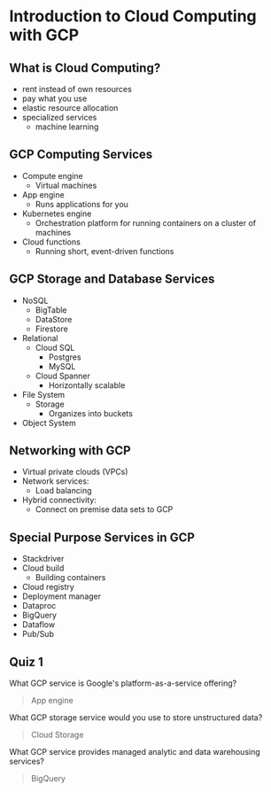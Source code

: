 # Introduction to Cloud Computing with GCP

## What is Cloud Computing?

* rent instead of own resources
* pay what you use
* elastic resource allocation
* specialized services
    * machine learning

## GCP Computing Services

* Compute engine
    * Virtual machines
* App engine
    * Runs applications for you
* Kubernetes engine
    * Orchestration platform for running containers on a cluster of machines
* Cloud functions
    * Running short, event-driven functions

## GCP Storage and Database Services

* NoSQL
    * BigTable
    * DataStore
    * Firestore
* Relational
    * Cloud SQL
        * Postgres
        * MySQL
    * Cloud Spanner
        * Horizontally scalable
* File System
    * Storage
        * Organizes into buckets
* Object System

## Networking with GCP

* Virtual private clouds (VPCs)
* Network services:
    * Load balancing
* Hybrid connectivity:
    * Connect on premise data sets to GCP

## Special Purpose Services in GCP

* Stackdriver
* Cloud build
    * Building containers
* Cloud registry
* Deployment manager
* Dataproc
* BigQuery
* Dataflow
* Pub/Sub

## Quiz 1

What GCP service is Google's platform-as-a-service offering?

> App engine

What GCP storage service would you use to store unstructured data?

> Cloud Storage

What GCP service provides managed analytic and data warehousing services?

> BigQuery
